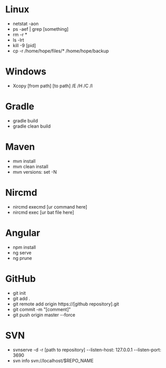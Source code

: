 # Linux
- netstat -aon
- ps -aef | grep [something]
- rm -r *
- ls -lrt
- kill -9 [pid]
- cp -r /home/hope/files/* /home/hope/backup

# Windows
- Xcopy [from path] [to path] /E /H /C /I

# Gradle
- gradle build
- gradle clean build

# Maven
- mvn install
- mvn clean install
- mvn versions: set -N

# Nircmd
- nircmd execmd [ur command here]
- nircmd exec [ur bat file here]

# Angular
- npm install
- ng serve
- ng prune

# GitHub
- git init
- git add .
- git remote add origin https://[github repository].git
- git commit -m "[comment]"
- git push origin master --force

# SVN
- svnserve -d -r [path to repository] --listen-host: 127.0.0.1 --listen-port: 3690
- svn info svn://localhost/$REPO_NAME
